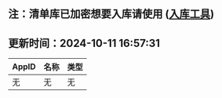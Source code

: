 ## 注：清单库已加密想要入库请使用 ([入库工具](https://github.com/BlankTMing/ManifestAutoUpdate/releases))

## 更新时间：2024-10-11 16:57:31
| AppID | 名称 | 类型  |
| :-------------------- | :----------------------------- | :----------- |
| 无 | 无 | 无 |
